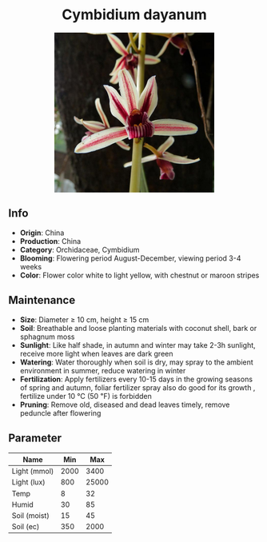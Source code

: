<h1 align='center'>Cymbidium dayanum</h1>
<p align="center">
    <img 
        align='center'
        width='320'
        src="../images/cymbidium dayanum.png" 
        alt='Cymbidium dayanum' />
</p>

## Info

 - **Origin**: China
 - **Production**: China
 - **Category**: Orchidaceae, Cymbidium
 - **Blooming**: Flowering period August-December, viewing period 3-4 weeks
 - **Color**: Flower color white to light yellow, with chestnut or maroon stripes

## Maintenance

 - **Size**: Diameter ≥ 10 cm, height ≥ 15 cm
 - **Soil**: Breathable and loose planting materials with coconut shell, bark or sphagnum moss
 - **Sunlight**: Like half shade, in autumn and winter may take 2-3h sunlight, receive more light when leaves are dark green
 - **Watering**: Water thoroughly when soil is dry, may spray to the ambient environment in summer, reduce watering in winter
 - **Fertilization**: Apply fertilizers every 10-15 days in the growing seasons of spring and autumn, foliar fertilizer spray also do good for its growth , fertilize under 10 ℃ (50 ℉) is forbidden
 - **Pruning**: Remove old, diseased and dead leaves timely, remove peduncle after flowering

## Parameter

| Name         | Min  | Max   |
|--------------|------|-------|
| Light (mmol) | 2000 | 3400  |
| Light (lux)  | 800 | 25000 |
| Temp         | 8    | 32    |
| Humid        | 30   | 85    |
| Soil (moist) | 15   | 45    |
| Soil (ec)    | 350  | 2000  |